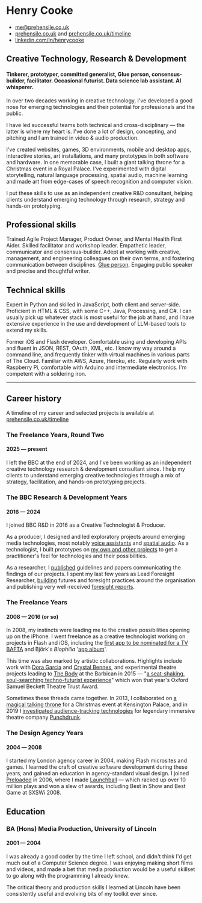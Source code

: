 # Henry Cooke   

- me@prehensile.co.uk
- [prehensile.co.uk](https://prehensile.co.uk/) and [prehensile.co.uk/timeline](https://prehensile.co.uk/timeline/)
- [linkedin.com/in/henrycooke](https://www.linkedin.com/in/henrycooke/)

## Creative Technology, Research & Development

#### Tinkerer, prototyper, committed generalist, Glue person, consensus-builder, facilitator. Occasional futurist. Data science lab assistant. AI whisperer.

In over two decades working in creative technology, I've developed a good nose for emerging technologies and their potential for professionals and the public. 

I have led successful teams both technical and cross-disciplinary — the latter is where my heart is. I've done a lot of design, concepting, and pitching and I am trained in video & audio production.

I've created websites, games, 3D environments, mobile and desktop apps, interactive stories, art installations, and many prototypes in both software and hardware. In one memorable case, I built a giant talking throne for a Christmas event in a Royal Palace. I've experimented with digital storytelling, natural language processing, spatial audio, machine learning and made art from edge-cases of speech recognition and computer vision.

I put these skills to use as an independent creative R&D consultant, helping clients understand emerging technology through research, strategy and hands-on prototyping.

## Professional skills

Trained Agile Project Manager, Product Owner, and Mental Health First Aider. Skilled facilitator and workshop leader. Empathetic leader, communicator and consensus-builder. Adept at working with creative, management, and engineering colleagues on their own terms, and fostering communication between disciplines. [Glue person](https://www.linkedin.com/pulse/glue-people-one-most-desired-job-market-enza-artino/). Engaging public speaker and precise and thoughtful writer.

## Technical skills

Expert in Python and skilled in JavaScript, both client and server-side. Proficient in HTML & CSS, with some C++, Java, Processing, and C#. I can usually pick up whatever stack is most useful for the job at hand, and I have extensive experience in the use and development of LLM-based tools to extend my skills.

Former iOS and Flash developer. Comfortable using and developing APIs and fluent in JSON, REST, OAuth, XML, etc. I know my way around a command line, and frequently tinker with virtual machines in various parts of The Cloud. Familiar with AWS, Azure, Heroku, etc. Regularly work with Raspberry Pi, comfortable with Arduino and intermediate electronics. I'm competent with a soldering iron.

---

## Career history

A timeline of my career and selected projects is available at
[prehensile.co.uk/timeline](https://prehensile.co.uk/timeline/)

### The Freelance Years, Round Two
#### 2025 — present

I left the BBC at the end of 2024, and I've been working as an independent creative technology research & development consultant since. I help my clients to understand emerging creative technologies through a mix of strategy, facilitation, and hands-on prototyping projects.

### The BBC Research & Development Years
#### 2016 — 2024

I joined BBC R&D in 2016 as a Creative Technologist & Producer.

As a producer, I designed and led exploratory projects around emerging media technologies, most notably [voice assistants](https://www.bbc.co.uk/rd/projects/talking-with-machines) and [spatial audio](https://www.bbc.co.uk/rd/blog/2021-01-audio-augmented-reality-spatial-voice). As a technologist, I built prototypes on [my own and other projects](https://www.bbc.co.uk/rd/people/henry-cooke?Type=Projects&Decade=All) to get a practitioner's feel for technologies and their possibilities.

As a researcher, I [published](https://www.semanticscholar.org/author/Henry-Cooke/46422799) guidelines and papers communicating the findings of our projects. I spent my last few years as Lead Foresight Researcher, [building](https://www.bbc.co.uk/rd/blog/2022-07-introducing-r-and-d-futures) futures and foresight practices around the organisation and publishing very well-received [foresight reports](https://www.bbc.co.uk/rd/articles/2025-06-social-media-change-issues-problems-report).

### The Freelance Years
#### 2008 — 2016 (or so)

In 2008, my instincts were leading me to the creative possibilities opening up on the iPhone. I went freelance as a creative technologist working on projects in Flash and iOS, including the [first app to be nominated for a TV BAFTA](https://www.telegraph.co.uk/technology/mobile-phones/8475033/Malcolm-Tucker-iPhone-app-nominated-for-Bafta.html) and Björk's _Biophilia_ '[app album](https://en.wikipedia.org/wiki/Biophilia_(album)#App)'.

This time was also marked by artistic collaborations. Highlights include work with [Dora Garcia](https://twentythreemillionstories.org/) and [Crystal Bennes](https://www.crystalbennes.com/portfolio/when-computers-were-women/), and experimental theatre projects leading to [The Body](https://nigelandlouise.com/The-Body) at the Barbican in 2015 — "[a seat-shaking, soul-searching techno-futurist experience](https://www.theguardian.com/stage/2015/nov/22/the-body-review-barbican)" which won that year's Oxford Samuel Beckett Theatre Trust Award.

Sometimes these threads came together. In 2013, I collaborated on [a magical talking throne](http://elkworks.co.uk/throne) for a Christmas event at Kensington Palace, and in 2019 I [investigated audience-tracking technologies](https://motherultimate.com/projects/theatre) for legendary immersive theatre company [Punchdrunk](https://www.punchdrunk.com).

### The Design Agency Years
#### 2004 — 2008

I started my London agency career in 2004, making Flash microsites and games. I learned the craft of creative software development during these years, and gained an education in agency-standard visual design. I joined [Preloaded](https://www.preloaded.com) in 2006, where I made [Launchball](https://preloaded.com/work/launchball/) — which racked up over 10 million plays and won a slew of awards, including Best in Show and Best Game at SXSWi 2008.

## Education
### BA (Hons) Media Production, University of Lincoln
#### 2001 — 2004

I was already a good coder by the time I left school, and didn't think I'd get much out of a Computer Science degree. I was enjoying making short films and videos, and made a bet that media production would be a useful skillset to go along with the programming I already knew.

The critical theory and production skills I learned at Lincoln have been consistently useful and evolving bits of my toolkit ever since.
